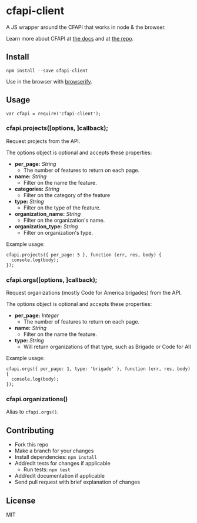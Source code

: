 # cfapi-client

A JS wrapper around the CFAPI that works in node & the browser.

Learn more about CFAPI at [the docs](http://cfapi.readme.io/v1.0/docs) and at [the repo](https://github.com/codeforamerica/cfapi).

## Install

```
npm install --save cfapi-client
```

Use in the browser with [browserify](https://github.com/substack/node-browserify).

## Usage

```
var cfapi = require('cfapi-client');
```

### cfapi.projects([options, ]callback);

Request projects from the API.

The options object is optional and accepts these properties:

- **per_page:** _String_
  - The number of features to return on each page.
- **name:** _String_
  - Filter on the name the feature.
- **categories:** _String_
  - Filter on the category of the feature
- **type:** _String_
  - Filter on the type of the feature.
- **organization_name:** _String_
  - Filter on the organization's name.
- **organization_type:** _String_
  - Filter on organization's type.


Example usage:

```
cfapi.projects({ per_page: 5 }, function (err, res, body) {
  console.log(body);
});
```

### cfapi.orgs([options, ]callback);

Request organizations (mostly Code for America brigades) from the API.

The options object is optional and accepts these properties:

- **per_page:** _Integer_
  - The number of features to return on each page.
- **name:** _String_
  - Filter on the name the feature.
- **type:** _String_
  - Will return organizations of that type, such as Brigade or Code for All

Example usage:

```
cfapi.orgs({ per_page: 1, type: 'brigade' }, function (err, res, body) {
  console.log(body);
});
```

### cfapi.organizations()

Alias to `cfapi.orgs()`.

## Contributing
- Fork this repo
- Make a branch for your changes
- Install dependencies: `npm install`
- Add/edit tests for changes if applicable
  - Run tests: `npm test`
- Add/edit documentation if applicable
- Send pull request with brief explanation of changes

## License
MIT